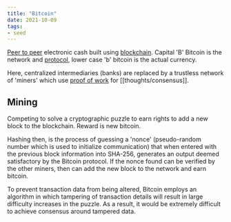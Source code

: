 ```yaml
---
title: "Bitcoin"
date: 2021-10-09
tags:
- seed
---
```


[Peer to peer](thoughts/peer-to-peer.md) electronic cash built using [blockchain](thoughts/blockchain.md). Capital 'B' Bitcoin is the network and [protocol](thoughts/Protocol.md), lower case 'b' bitcoin is the actual currency.

Here, centralized intermediaries (banks) are replaced by a trustless network of 'miners' which use [proof of work](thoughts/proof%20of%20work.md) for [[thoughts/consensus]].

## Mining
Competing to solve a cryptographic puzzle to earn rights to add a new block to the blockchain. Reward is new bitcoin.

Hashing then, is the process of guessing a 'nonce' (pseudo-random number which is used to initialize communication) that when entered with the previous block information into SHA-256, generates an output deemed satisfactory by the Bitcoin protocol. If the nonce found can be verified by the other miners, then can add the new block to the network and earn bitcoin.

To prevent transaction data from being altered, Bitcoin employs an algorithm in which tampering of transaction details will result in large difficulty increases in the puzzle. As a result, it would be extremely difficult to achieve consensus around tampered data.